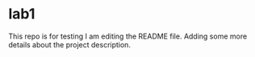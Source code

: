 # lab1
This repo is for testing
I am editing the README file. Adding some more details about the project description.
